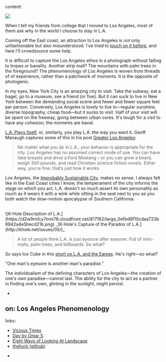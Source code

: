 content:

![]({{site.url}}/images/beaulyland.jpg)

When I tell my friends from college that I moved to Los Angeles, most of them ask why in the world I choose to stay in L.A. 

Coming off the East coast, an attraction to Los Angeles is not only unfashionable but also misunderstood. I've tried to [touch on it before](http://ltwp.net/blog/2016-10-14/), and here I'll crowdsource some help. 

It is difficult to capture the Los Angeles ethos in a photograph without falling to tropes or banality. Another strip mall? The mountains with palm trees in the foreground? The phenomenology of Los Angeles is woven from threads of of experience, rather than a patchwork of moments. It is the opposite of photogenic. 

In my eyes, New York City is an amazing city to visit. Take the subway, eat a bagel, go to a museum, see a friend (or five). But it can suck to live in New York between the demanding social scene and fewer and fewer square feet per person. Conversely, Los Angeles is lovely to live in—regular sunshine, diverse topography, cheap food—but it sucks to visit. Half of your visit will be spent on the freeway, going between urban cores. It's tough for a visit to have any cohesion; the moments are banal. 

[L.A. Plays Itself](https://en.wikipedia.org/wiki/Los_Angeles_Plays_Itself), or, similarly, you play L.A. the way you want it. Geoff Manaugh captures some of this in his post [Greater Los Angeles](http://bldgblog.com/2007/10/greater-los-angeles/):

> No matter what you do in L.A., your behavior is appropriate for the city. Los Angeles has no assumed correct mode of use. You can have fake breasts and drive a Ford Mustang – or you can grow a beard, weigh 300 pounds, and read Christian science fiction novels. Either way, you’re fine: that’s just how it works.

Los Angeles, the [Improbably Sustainable City](http://news.aag.org/2013/03/los-angeles-the-improbably-sustainable-city/), makes no sense. I always felt like in the East Coast cities I know, the temperament of the city informs the stage on which you act. L.A. doesn't so much assert its own personality as much as it wears it with a wink while sitting in the seat next to you as you both watch the slow-motion apocalypse of Southern California. 

<br />
![K-Hole Description of L.A.](https://d2w9rnfcy7mm78.cloudfront.net/817162/large_0efbd6f10cdaa723b9942a4e5becd21b.png)
_[K-Hole's Capture of the Paradox of L.A.](http://khole.net/issues/05/)_

> A lot of people think L.A. is just eyesore after eyesore. Full of mini-malls, palm trees, and billboards. So what?

So says Ice Cube in this [short on L.A. and the Eames](https://vimeo.com/37334022). He's right—so what?

"One man's eyesore is another man's paradise."

The individualism of the defining characters of Los Angeles—the creation of one's own paradise—cannot last. The ability for the city to act as a partner in finding one's own, glinting in the sunlight, might persist. 

-
on: Los Angeles Phenomenology
-
links: 
* [Vicious Times](http://vicioustimes.com/)
* [Day by Omar S](https://www.youtube.com/watch?v=wUJ7qErI7ME)
* [Eight Ways of Looking At Landscape](https://jedfieldwork.blogspot.com/2017/03/eight-ways-of-looking-at-landscape.html)
* [thefuck (github)](https://github.com/nvbn/thefuck)
-